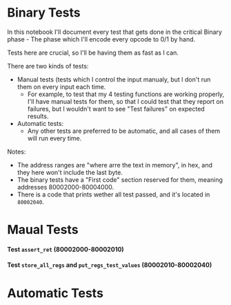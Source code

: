 # Binary Tests

In this notebook I'll document every test that gets done in the critical Binary phase - The phase which I'll encode every opcode to 0/1 by hand.

Tests here are crucial, so I'll be having them as fast as I can.

There are two kinds of tests:
- Manual tests (tests which I control the input manualy, but I don't run them on every input each time.
   - For example, to test that my 4 testing functions are working properly, I'll have manual tests for them, so that I could test that they report on failures, but I wouldn't want to see "Test failures" on expected results.
- Automatic tests:
   - Any other tests are preferred to be automatic, and all cases of them will run every time.

Notes:
- The address ranges are "where arre the text in memory", in hex, and they here won't include the last byte.
- The binary tests have a "First code" section reserved for them, meaning addresses 80002000-80004000.
- There is a code that prints wether all test passed, and it's located in `80002040`.

# Maual Tests

#### Test `assert_ret` (80002000-80002010)

#### Test `store_all_regs` and `put_regs_test_values` (80002010-80002040)



# Automatic Tests
